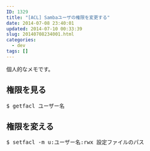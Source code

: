 ```yaml
---
ID: 1329
title: "[ACL] Sambaユーザの権限を変更する"
date: 2014-07-08 23:40:01
updated: 2014-07-10 00:33:39
slug: 20140708234001.html
categories:
  - dev
tags: []
---
```


個人的なメモです。

<!--more-->
<h2>権限を見る</h2>
<pre class="prettyprint">$ getfacl ユーザー名</pre>

<h2>権限を変える</h2>
<pre class="prettyprint">$ setfacl -m u:ユーザー名:rwx 設定ファイルのパス</pre>
